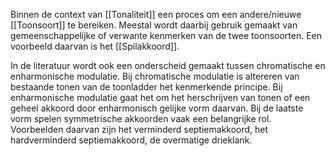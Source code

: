 Binnen de context van [[Tonaliteit]] een proces om een andere/nieuwe [[Toonsoort]] te bereiken.
Meestal wordt daarbij gebruik gemaakt van gemeenschappelijke of verwante kenmerken van de twee toonsoorten. Een voorbeeld daarvan is het [[Spilakkoord]].

In de literatuur wordt ook een onderscheid gemaakt tussen chromatische en enharmonische modulatie. Bij chromatische modulatie is altereren van bestaande tonen van de toonladder het kenmerkende principe. Bij enharmonische modulatie gaat het om het herschrijven van tonen of een geheel akkoord door enharmonisch gelijke vorm daarvan.
Bij de laatste vorm spelen symmetrische akkoorden vaak een belangrijke rol. Voorbeelden daarvan zijn het verminderd septiemakkoord, het hardverminderd septiemakkoord, de overmatige drieklank.
